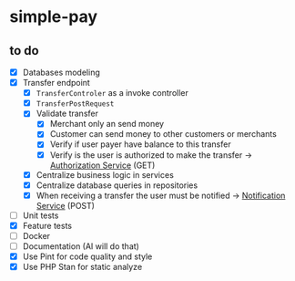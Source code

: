 # simple-pay

## to do
- [x] Databases modeling
- [x] Transfer endpoint
  - [x] `TransferControler` as a invoke controller
  - [x] `TransferPostRequest`
  - [x] Validate transfer
    - [x] Merchant only an send money
    - [x] Customer can send money to other customers or merchants
    - [x] Verify if user payer have balance to this transfer
    - [x] Verify is the user is authorized to make the transfer -> [Authorization Service](https://util.devi.tools/api/v2/authorize) (GET)
  - [x] Centralize business logic in services
  - [x] Centralize database queries in repositories
  - [x] When receiving a transfer the user must be notified -> [Notification Service](https://util.devi.tools/api/v1/notify) (POST)
- [ ] Unit tests
- [x] Feature tests
- [ ] Docker
- [ ] Documentation (AI will do that)
- [x] Use Pint for code quality and style
- [x] Use PHP Stan for static analyze
